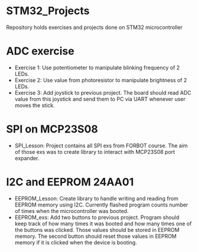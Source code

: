 # STM32_Projects
Repository holds exercises and projects done on STM32 microcontroller

# ADC exercise
- Exercise 1: Use potentiometer to manipulate blinking frequency of 2 LEDs. 
- Exercise 2: Use value from photoresistor to manipulate brightness of 2 LEDs.
- Exercise 3: Add joystick to previous project. The board should read ADC value from this joystick and send them to PC via UART whenever user moves the stick.

# SPI on MCP23S08
- SPI_Lesson: Project contains all SPI exs from FORBOT course. The aim of those exs was to create library to interact with MCP23S08 port expander. 

# I2C and EEPROM 24AA01
- EEPROM_Lesson: Create library to handle writing and reading from EEPROM memory using I2C. Currently flashed program counts number of times when the microcontroller was booted.
- EEPROM_exs: Add two buttons to previous project. Program should keep track of how many times it was booted and how many times one of the buttons was clicked. Those values should be stored in EEPROM memory. The second button should reset those values in EEPROM memory if it is clicked when the device is booting.
